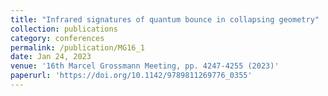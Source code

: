 ```yaml
---
title: "Infrared signatures of quantum bounce in collapsing geometry"
collection: publications
category: conferences
permalink: /publication/MG16_1
date: Jan 24, 2023
venue: '16th Marcel Grossmann Meeting, pp. 4247-4255 (2023)'
paperurl: 'https://doi.org/10.1142/9789811269776_0355'
---
```


